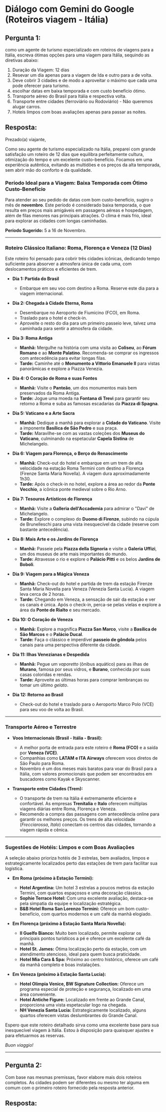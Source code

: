 # Diálogo com Gemini do Google (Roteiros viagem - Itália)

## Pergunta 1:
como um agente de turismo especializado em roteiros de viagens para a Itália, escreva ótimas opções para uma viagem para Itália, sequindo as diretivas abaixo:
1. Duração da Viagem: 12 dias
2. Resevar um dia apenas para a viagem de Ida  e outro para a de volta.
3. Deve cobrir 3 cidades e de modo a aproveitar o máximo que cada uma pode oferecer para turismo.
4. escolhar datas em baixa temporada e com custo benefício ótimo.
5. Transporte aéreo do Brasil para Itália e respectiva volta.
6. Transporte entre cidades (ferroviário ou Rodoviário) - Nâo queremos alugar carros.
7. Hoteis limpos com boas avaliações apenas para passar as noites.

## Resposta:  
Prezado(a) viajante,

Como seu agente de turismo especializado na Itália, preparei com grande satisfação um roteiro de 12 dias que equilibra perfeitamente cultura, otimização do tempo e um excelente custo-benefício. Focamos em uma experiência autêntica, evitando as multidões e os preços da alta temporada, sem abrir mão do conforto e da qualidade.

### **Período Ideal para a Viagem: Baixa Temporada com Ótimo Custo-Benefício**

Para atender ao seu pedido de datas com bom custo-benefício, sugiro o mês de **novembro**. Este período é considerado baixa temporada, o que resulta em preços mais amigáveis em passagens aéreas e hospedagem, além de filas menores nas principais atrações. O clima é mais frio, ideal para explorar as cidades com longas caminhadas.

**Período Sugerido:** 5 a 16 de Novembro.

---

### **Roteiro Clássico Italiano: Roma, Florença e Veneza (12 Dias)**

Este roteiro foi pensado para cobrir três cidades icônicas, dedicando tempo suficiente para absorver a atmosfera única de cada uma, com deslocamentos práticos e eficientes de trem.

*   **Dia 1: Partida do Brasil**
    *   Embarque em seu voo com destino a Roma. Reserve este dia para a viagem internacional.

*   **Dia 2: Chegada à Cidade Eterna, Roma**
    *   Desembarque no Aeroporto de Fiumicino (FCO), em Roma.
    *   Traslado para o hotel e check-in.
    *   Aproveite o resto do dia para um primeiro passeio leve, talvez uma caminhada para sentir a atmosfera da cidade.

*   **Dia 3: Roma Antiga**
    *   **Manhã:** Mergulhe na história com uma visita ao **Coliseu**, ao **Fórum Romano** e ao **Monte Palatino**. Recomenda-se comprar os ingressos com antecedência para evitar longas filas.
    *   **Tarde:** Caminhe até o **Monumento a Vittorio Emanuele II** para vistas panorâmicas e explore a Piazza Venezia.

*   **Dia 4: O Coração de Roma e suas Fontes**
    *   **Manhã:** Visite o **Panteão**, um dos monumentos mais bem preservados da Roma Antiga.
    *   **Tarde:** Jogue uma moeda na **Fontana di Trevi** para garantir seu retorno a Roma e suba as famosas escadarias da **Piazza di Spagna**.

*   **Dia 5: Vaticano e a Arte Sacra**
    *   **Manhã:** Dedique a manhã para explorar a **Cidade do Vaticano**. Visite a imponente **Basílica de São Pedro** e sua praça.
    *   **Tarde:** Maravilhe-se com as vastas coleções dos **Museus do Vaticano**, culminando na espetacular **Capela Sistina** de Michelangelo.

*   **Dia 6: Viagem para Florença, o Berço do Renascimento**
    *   **Manhã:** Check-out do hotel e embarque em um trem de alta velocidade na estação Roma Termini com destino a Florença (Firenze Santa Maria Novella). A viagem dura aproximadamente 1h30.
    *   **Tarde:** Após o check-in no hotel, explore a área ao redor da **Ponte Vecchio**, a icônica ponte medieval sobre o Rio Arno.

*   **Dia 7: Tesouros Artísticos de Florença**
    *   **Manhã:** Visite a **Galleria dell'Accademia** para admirar o "Davi" de Michelangelo.
    *   **Tarde:** Explore o complexo do **Duomo di Firenze**, subindo na cúpula de Brunelleschi para uma vista inesquecível da cidade (reserve com bastante antecedência).

*   **Dia 8: Mais Arte e os Jardins de Florença**
    *   **Manhã:** Passeie pela **Piazza della Signoria** e visite a **Galeria Uffizi**, um dos museus de arte mais importantes do mundo.
    *   **Tarde:** Atravesse o rio e explore o **Palácio Pitti** e os belos **Jardins de Boboli**.

*   **Dia 9: Viagem para a Mágica Veneza**
    *   **Manhã:** Check-out do hotel e partida de trem da estação Firenze Santa Maria Novella para Veneza (Venezia Santa Lucia). A viagem leva cerca de 2 horas.
    *   **Tarde:** Chegando em Veneza, a sensação de sair da estação e ver os canais é única. Após o check-in, perca-se pelas vielas e explore a área da **Ponte de Rialto** e seu mercado.

*   **Dia 10: O Coração de Veneza**
    *   **Manhã:** Explore a magnífica **Piazza San Marco**, visite a **Basílica de São Marcos** e o **Palácio Ducal**.
    *   **Tarde:** Faça o clássico e imperdível **passeio de gôndola** pelos canais para uma perspectiva diferente da cidade.

*   **Dia 11: Ilhas Venezianas e Despedida**
    *   **Manhã:** Pegue um *vaporetto* (ônibus aquático) para as ilhas de **Murano**, famosa por seus vidros, e **Burano**, conhecida por suas casas coloridas e rendas.
    *   **Tarde:** Aproveite as últimas horas para comprar lembranças ou tomar um último *gelato*.

*   **Dia 12: Retorno ao Brasil**
    *   Check-out do hotel e traslado para o Aeroporto Marco Polo (VCE) para seu voo de volta ao Brasil.

---

### **Transporte Aéreo e Terrestre**

*   **Voos Internacionais (Brasil - Itália - Brasil):**
    *   A melhor porta de entrada para este roteiro é **Roma (FCO)** e a saída por **Veneza (VCE)**.
    *   Companhias como **LATAM e ITA Airways** oferecem voos diretos de São Paulo para Roma.
    *   Novembro é um dos meses mais baratos para voar do Brasil para a Itália, com valores promocionais que podem ser encontrados em buscadores como Kayak e Skyscanner.

*   **Transporte entre Cidades (Trem):**
    *   O transporte de trem na Itália é extremamente eficiente e confortável. As empresas **Trenitalia** e **Italo** oferecem múltiplas viagens diárias entre Roma, Florença e Veneza.
    *   Recomendo a compra das passagens com antecedência online para garantir os melhores preços. Os trens de alta velocidade (*Frecciarossa*, *Italo*) conectam os centros das cidades, tornando a viagem rápida e cênica.

---

### **Sugestões de Hotéis: Limpos e com Boas Avaliações**

A seleção abaixo prioriza hotéis de 3 estrelas, bem avaliados, limpos e estrategicamente localizados perto das estações de trem para facilitar sua logística.

*   **Em Roma (próximo à Estação Termini):**
    *   **Hotel Argentina:** Um hotel 3 estrelas a poucos metros da estação Termini, com quartos espaçosos e uma decoração clássica.
    *   **Sophie Terrace Hotel:** Com uma excelente avaliação, destaca-se pela simpatia da equipe e localização estratégica.
    *   **B&B Hotel Roma San Lorenzo Termini:** Oferece um bom custo-benefício, com quartos modernos e um café da manhã elogiado.

*   **Em Florença (próximo à Estação Santa Maria Novella):**
    *   **Il Guelfo Bianco:** Muito bem localizado, permite explorar os principais pontos turísticos a pé e oferece um excelente café da manhã.
    *   **Hotel St. James:** Ótima localização perto da estação, com um atendimento atencioso, ideal para quem busca praticidade.
    *   **Hotel Mia Cara & Spa:** Próximo ao centro histórico, oferece um café da manhã completo e boas instalações.

*   **Em Veneza (próximo à Estação Santa Lucia):**
    *   **Hotel Olimpia Venice, BW Signature Collection:** Oferece um programa especial de proteção e segurança, localizado em uma área conveniente.
    *   **Hotel Antiche Figure:** Localizado em frente ao Grande Canal, proporciona uma vista espetacular logo na chegada.
    *   **NH Venezia Santa Lucia:** Estrategicamente localizado, alguns quartos oferecem vistas deslumbrantes do Grande Canal.

Espero que este roteiro detalhado sirva como uma excelente base para sua inesquecível viagem à Itália. Estou à disposição para quaisquer ajustes e para efetuarmos as reservas.

*Buon viaggio!*  

---  

## Pergunta 2:
Com base nas mesmas premissas, favor elabore mais dois roteiros completos. As cidades podem ser diferentes ou mesmo ter alguma em comum com o primeiro roteiro fornecido pela resposta anterior.  

## Resposta: 

